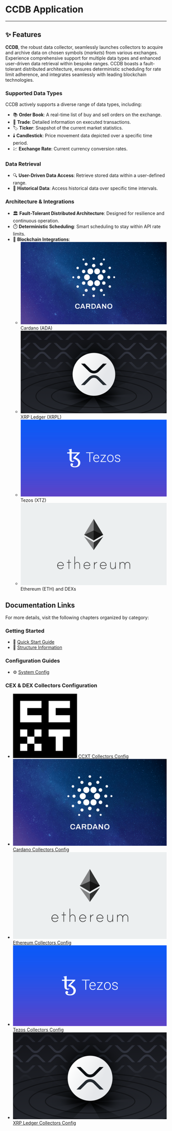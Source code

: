 # CCDB Application

---

## ✨ Features

**CCDB**, the robust data collector, seamlessly launches collectors to acquire and archive data on chosen symbols (_markets_) from various exchanges. Experience comprehensive support for multiple data types and enhanced user-driven data retrieval within bespoke ranges. CCDB boasts a fault-tolerant distributed architecture, ensures deterministic scheduling for rate limit adherence, and integrates seamlessly with leading blockchain technologies.

### Supported Data Types
CCDB actively supports a diverse range of data types, including:

- 📚 **Order Book**: A real-time list of buy and sell orders on the exchange.
- 🔄 **Trade**: Detailed information on executed transactions.
- 🏷️ **Ticker**: Snapshot of the current market statistics.
- 🕯️ **Candlestick**: Price movement data depicted over a specific time period.
- 💹 **Exchange Rate**: Current currency conversion rates.

### Data Retrieval
- 🔍 **User-Driven Data Access**: Retrieve stored data within a user-defined range.
- 📅 **Historical Data**: Access historical data over specific time intervals.

### Architecture & Integrations
- 🏛️ **Fault-Tolerant Distributed Architecture**: Designed for resilience and continuous operation.
- ⏱️ **Deterministic Scheduling**: Smart scheduling to stay within API rate limits.
- 🔗 **Blockchain Integrations**:
  - [![Cardano](public/images/cardano.png)](https://cardano.org/) Cardano (ADA)
  - [![XRP Ledger](public/images/xrpl.png)](https://xrpl.org/index.html) XRP Ledger (XRPL)
  - [![Tezos](public/images/tezos.jpg)](https://tezos.com/) Tezos (XTZ)
  - [![Ethereum](public/images/ethereum.png)](https://ethereum.org/) Ethereum (ETH) and DEXs

## Documentation Links

For more details, visit the following chapters organized by category:

### Getting Started
- 🚀 [Quick Start Guide](docs/quick-start.md)
- 📐 [Structure Information](docs/structure.md)

### Configuration Guides
- ⚙️ [System Config](docs/config/system.md)

### CEX & DEX Collectors Configuration
- [![CCXT](public/images/ccxt.jpeg)](https://docs.ccxt.com/) [CCXT Collectors Config](docs/config/ccxt-collectors.md)
- [![Cardano](public/images/cardano.png)](https://cardano.org/) [Cardano Collectors Config](docs/config/cardano-collectors.md)
- [![Ethereum](public/images/ethereum.png)](https://ethereum.org/) [Ethereum Collectors Config](docs/config/eth-collectors.md)
- [![Tezos](public/images/tezos.jpg)](https://tezos.com/) [Tezos Collectors Config](docs/config/tezos-collectors.md)
- [![XRP Ledger](public/images/xrpl.png)](https://xrpl.org/index.html) [XRP Ledger Collectors Config](docs/config/xrpl-collectors.md)

